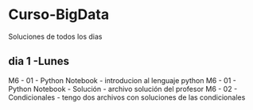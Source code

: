 # Curso-BigData

Soluciones de todos los dias

## dia 1 -Lunes
M6 - 01 - Python Notebook                        - introducion al lenguaje python
M6 - 01 - Python Notebook - Solución             - archivo solución del profesor
M6 - 02 - Condicionales                          - tengo dos archivos con soluciones de las condicionales
